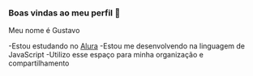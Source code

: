 ### Boas vindas ao meu perfil 💙

Meu nome é Gustavo

-Estou estudando no [Alura](https:www//alura.com.br)
-Estou me desenvolvendo na linguagem de JavaScript
-Utilizo esse espaço para minha organização e compartilhamento
